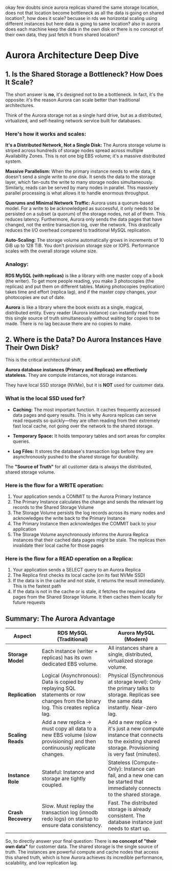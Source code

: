 okay few doubts
since aurora replicas shared the same storage location, does not that location become bottleneck as all the data is going on shared location?, how does it scale?
becuase in rds we horizontal scaling using different instances but here data is going to same location?
also in aurora does each machine keep the data in the own disk or there is no concept of their own data, they just fetch it from shared location?

# Aurora Architecture Deep Dive

## 1. Is the Shared Storage a Bottleneck? How Does It Scale?

The short answer is **no**, it's designed not to be a bottleneck. In fact, it's the opposite: it's the reason Aurora can scale better than traditional architectures.

Think of the Aurora storage not as a single hard drive, but as a distributed, virtualized, and self-healing network service built for databases.

### Here's how it works and scales:

**It's a Distributed Network, Not a Single Disk:** The Aurora storage volume is striped across hundreds of storage nodes spread across multiple Availability Zones. This is not one big EBS volume; it's a massive distributed system.

**Massive Parallelism:** When the primary instance needs to write data, it doesn't send a single write to one disk. It sends the data to the storage layer, which fan-outs the write to many storage nodes simultaneously. Similarly, reads can be served by many nodes in parallel. This massively parallel processing is what allows it to handle enormous throughput.

**Quorums and Minimal Network Traffic:** Aurora uses a quorum-based model. For a write to be acknowledged as successful, it only needs to be persisted on a subset (a quorum) of the storage nodes, not all of them. This reduces latency. Furthermore, Aurora only sends the data pages that have changed, not the entire transaction log, over the network. This drastically reduces the I/O overhead compared to traditional MySQL replication.

**Auto-Scaling:** The storage volume automatically grows in increments of 10 GiB up to 128 TiB. You don't provision storage size or IOPS. Performance scales with the overall storage volume size.

### Analogy:

**RDS MySQL (with replicas)** is like a library with one master copy of a book (the writer). To get more people reading, you make 3 photocopies (the replicas) and put them on different tables. Making photocopies (replication) takes time and effort (replica lag), and if the master copy changes, your photocopies are out of date.

**Aurora** is like a library where the book exists as a single, magical, distributed entity. Every reader (Aurora instance) can instantly read from this single source of truth simultaneously without waiting for copies to be made. There is no lag because there are no copies to make.

## 2. Where is the Data? Do Aurora Instances Have Their Own Disk?

This is the critical architectural shift.

**Aurora database instances (Primary and Replicas) are effectively stateless.** They are compute instances, not storage instances.

They have local SSD storage (NVMe), but it is **NOT** used for customer data.

### What is the local SSD used for?

- **Caching:** The most important function. It caches frequently accessed data pages and query results. This is why Aurora replicas can serve read requests so quickly—they are often reading from their extremely fast local cache, not going over the network to the shared storage.

- **Temporary Space:** It holds temporary tables and sort areas for complex queries.

- **Log Files:** It stores the database's transaction logs before they are asynchronously pushed to the shared storage for durability.

The **"Source of Truth"** for all customer data is always the distributed, shared storage volume.

### Here is the flow for a WRITE operation:

1. Your application sends a COMMIT to the Aurora Primary Instance
2. The Primary Instance calculates the change and sends the relevant log records to the Shared Storage Volume
3. The Storage Volume persists the log records across its many nodes and acknowledges the write back to the Primary Instance
4. The Primary Instance then acknowledges the COMMIT back to your application
5. The Storage Volume asynchronously informs the Aurora Replica instances that their cached data pages might be stale. The replicas then invalidate their local cache for those pages

### Here is the flow for a READ operation on a Replica:

1. Your application sends a SELECT query to an Aurora Replica
2. The Replica first checks its local cache (on its fast NVMe SSD)
3. If the data is in the cache and not stale, it returns the result immediately. This is the fastest path
4. If the data is not in the cache or is stale, it fetches the required data pages from the Shared Storage Volume. It then caches them locally for future requests

## Summary: The Aurora Advantage

| Aspect | RDS MySQL (Traditional) | Aurora MySQL (Modern) |
|--------|-------------------------|----------------------|
| **Storage Model** | Each instance (writer + replicas) has its own dedicated EBS volume. | All instances share a single, distributed, virtualized storage volume. |
| **Replication** | Logical (Asynchronous): Data is copied by replaying SQL statements or row changes from the binary log. This creates replica lag. | Physical (Synchronous at storage level): Only the primary talks to storage. Replicas see the same data instantly. Near-zero lag. |
| **Scaling Reads** | Add a new replica → must copy all data to a new EBS volume (slow provisioning) and then continuously replicate changes. | Add a new replica → it's just a new compute instance that connects to the existing shared storage. Provisioning is very fast (minutes). |
| **Instance Role** | Stateful: Instance and storage are tightly coupled. | Stateless (Compute-Only): Instance can fail, and a new one can be started that immediately connects to the shared storage. |
| **Crash Recovery** | Slow. Must replay the transaction log (innodb redo logs) on startup to ensure data consistency. | Fast. The distributed storage is already consistent. The database instance just needs to start up. |

So, to directly answer your final question: There is **no concept of "their own data"** for customer data. The shared storage is the single source of truth. The instances are powerful compute and cache nodes that access this shared truth, which is how Aurora achieves its incredible performance, scalability, and low replication lag.
